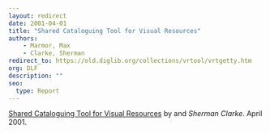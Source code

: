 ```yaml
---
layout: redirect
date: 2001-04-01
title: "Shared Cataloguing Tool for Visual Resources"
authors: 
    - Marmor, Max
    - Clarke, Sherman 
redirect_to: https://old.diglib.org/collections/vrtool/vrtgetty.htm
org: DLF
description: ""
seo:
  type: Report
---
```


<p class="sectionhead"><a href="https://old.diglib.org/collections/vrtool/vrtgetty.htm" target="_blank" rel="noopener noreferrer">Shared Cataloguing Tool for Visual Resources</a> by <em></em> and <em>Sherman Clarke</em>. April 2001.</p>
